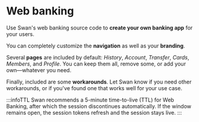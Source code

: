 # Web banking

Use Swan's web banking source code to **create your own banking app** for your users.

You can completely customize the **navigation** as well as your **branding**.

Several **pages** are included by default: *History*, *Account*, *Transfer*, *Cards*, *Members*, and *Profile*.
You can keep them all, remove some, or add your own—whatever you need.

Finally, included are some **workarounds**.
Let Swan know if you need other workarounds, or if you've found one that works well for your use case.

:::infoTTL
Swan recommends a 5-minute time-to-live (TTL) for Web Banking, after which the session discontinues automatically.
If the window remains open, the session tokens refresh and the session stays live.
:::
